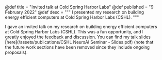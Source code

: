 @def title = "Invited talk at Cold Spring Harbor Labs"
@def published = "9 February 2022"
@def desc = """
    I presented my research on building energy efficient computers at Cold Spring Harbor Labs (CSHL).
    """

I gave an invited talk on my research on building energy efficient computers at Cold Spring Harbor Labs (CSHL). This was a fun opportunity, and I greatly enjoyed the feedback and discussion. You can find my talk slides [here](/assets/publications/CSHL NeuroAI Seminar - Slides.pdf) (note that the future work sections have been removed since they include ongoing proposals).
